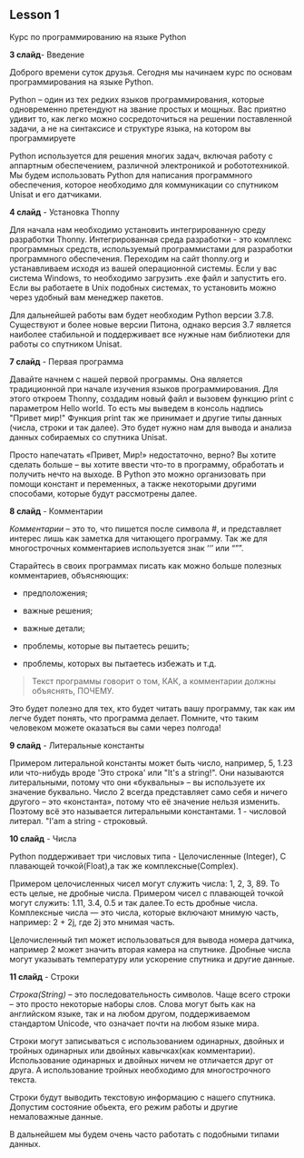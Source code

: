 ## Lesson 1

Курс по программированию на языке Python 

**3 слайд**- Введение

Доброго времени суток друзья. Сегодня мы начинаем курс по основам программирования на языке Python.

Python – один из тех редких языков программирования, которые одновременно претендуют на звание простых и мощных. Вас приятно удивит то, как легко можно сосредоточиться на решении поставленной задачи, а не на синтаксисе и структуре языка, на котором вы программируете

Python используется для решения многих задач, включая работу с аппартным обеспечением, различной электроникой и робототехникой. Мы будем использовать Python для написания программного обеспечения, которое необходимо для коммуникации со спутником Unisat и его датчиками.

**4 cлайд** - Установка Thonny

Для начала нам необходимо установить интегрированную среду разработки Thonny. Интегрированная среда разработки - это комплекс программных средств, используемый программистами для разработки программного обеспечения. Переходим на сайт thonny.org и устанавливаем исходя из вашей операционной системы. Если у вас система Windows, то необходимо загрузить .exe файл и запустить его. Если вы работаете в Unix подобных системах, то установить можно через удобный вам менеджер пакетов.

Для дальнейшей работы вам будет необходим Python версии 3.7.8. Существуют и более новые версии Питона, однако версия 3.7 является наиболее стабильной и поддерживает все нужные нам библиотеки для работы со спутником Unisat.

**7 слайд** - Первая программа

Давайте начнем с нашей первой программы. Она является традиционной при начале изучения языков программирования. 
Для этого откроем Thonny, создадим новый файл и вызовем функцию print c параметром Hello world. То есть мы выведем в консоль надпись "Привет мир!"
Функция print так же принимает и другие типы данных (числа, строки и так далее). Это будет нужно нам для вывода и анализа данных собираемых со спутника Unisat.

Просто напечатать «Привет, Мир!» недостаточно, верно? Вы хотите сделать больше – вы хотите ввести что-то в программу, обработать и получить нечто на выходе. В Python это можно организовать при помощи констант и переменных, а также некоторыми другими способами, которые будут рассмотрены далее.

**8 слайд** - Комментарии

*Комментарии* – это то, что пишется после символа #, и представляет интерес лишь как заметка для читающего программу. Так же для многострочных комментариев используется знак ‘‘’ или “””.

Старайтесь в своих программах писать как можно больше полезных комментариев, объясняющих: 

- предположения; 

- важные решения; 

- важные детали;

- проблемы, которые вы пытаетесь решить;

- проблемы, которых вы пытаетесь избежать и т.д. 

>  Текст программы говорит о том, КАК, а комментарии должны объяснять, ПОЧЕМУ.

 Это будет полезно для тех, кто будет читать вашу программу, так как им легче будет понять, что программа делает. Помните, что таким человеком можете оказаться вы сами через полгода!

**9 слайд** - Литеральные константы

Примером литеральной константы может быть число, например, 5, 1.23 или что-нибудь вроде 'Это строка' или "It's a string!". Они называются литеральными, потому что они «буквальны» – вы используете их значение буквально. Число 2 всегда представляет само себя и ничего другого – это «константа», потому что её значение нельзя изменить. Поэтому всё это называется литеральными константами.
1 - числовой литерал.
"I'am a string - строковый.

**10 слайд** - Числа

Python поддерживает три числовых типа - Целочисленные (Integer), С плавающей точкой(Float),а так же комплексные(Complex).

Примером целочисленных чисел могут служить числа: 1, 2, 3, 89. То есть целые, не дробные числа. Примером чисел с плавающей точкой могут служить: 1.11, 3.4, 0.5 и так далее.То есть дробные числа. Комплексные числа — это числа, которые включают мнимую часть, например: 2 + 2j, где 2j это мнимая часть.

Целочисленный тип может использоваться для вывода номера датчика, например 2 может значить вторая камера на спутнике. Дробные числа могут указывать температуру или ускорение спутника и другие данные.

**11 слайд** - Строки

*Строка(String)* – это последовательность символов. Чаще всего строки – это просто некоторые наборы слов. Слова могут быть как на английском языке, так и на любом другом, поддерживаемом стандартом Unicode, что означает почти на любом языке мира.

Строки могут записываться с использованием одинарных, двойных и тройных одинарных или двойных кавычках(как комментарии). Использование одинарных и двойных ничем не отличается друг от друга. А использование тройных необходимо для многострочного текста.

Строки будут выводить текстовую информацию с нашего спутника. Допустим состояние обьекта, его режим работы и другие немаловажные данные.

В дальнейшем мы будем очень часто работать с подобными типами данных.
